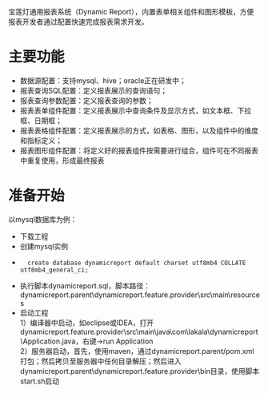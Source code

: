 宝莲灯通用报表系统（Dynamic Report），内置表单相关组件和图形模板，方便报表开发者通过配置快速完成报表需求开发。

# 主要功能
* 数据源配置：支持mysql、hive；oracle正在研发中；
* 报表查询SQL配置：定义报表展示的查询语句；
* 报表查询参数配置：定义报表查询的参数；
* 报表表单组件配置：定义报表展示中查询条件及显示方式，如文本框、下拉框、日期框；
* 报表表格组件配置：定义报表展示的方式，如表格、图形，以及组件中的维度和指标定义；
* 报表图形组件配置：将定义好的报表组件按需要进行组合，组件可在不同报表中重复使用，形成最终报表

# 准备开始
以mysql数据库为例：
* 下载工程
* 创建mysql实例  
*       create database dynamicreport default charset utf8mb4 COLLATE utf8mb4_general_ci;  
* 执行脚本dynamicreport.sql，脚本路径：dynamicreport.parent\dynamicreport.feature.provider\src\main\resources
* 启动工程  
  1）编译器中启动，如eclipse或IDEA，打开dynamicreport.feature.provider\src\main\java\com\lakala\dynamicreport\Application.java，右键->run Application  
  2）服务器启动，首先，使用maven，通过dynamicreport.parent/pom.xml打包；然后拷贝至服务器中任何目录解压；然后进入dynamicreport.parent\dynamicreport.feature.provider\bin目录，使用脚本start.sh启动 
  
